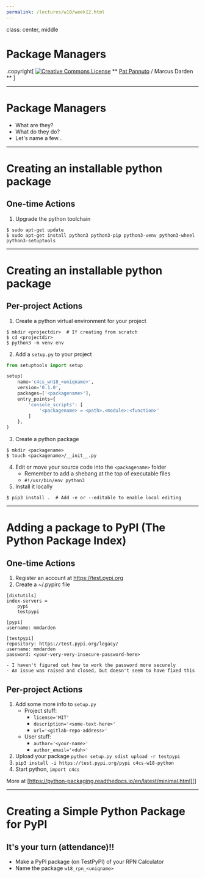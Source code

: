 ```yaml
---
permalink: /lectures/w18/week12.html
---
```


class: center, middle

# Package Managers

.copyright[
<a rel="license" href="http://creativecommons.org/licenses/by/4.0/"><img alt="Creative Commons License" style="border-width:0" src="https://i.creativecommons.org/l/by/4.0/88x31.png" /></a>
** [Pat Pannuto](http://patpannuto.com) / Marcus Darden **
]


---


# Package Managers

* What are they?
* What do they do?
* Let's name a few...


---


# Creating an installable python package

## One-time Actions

1. Upgrade the python toolchain
```console
$ sudo apt-get update
$ sudo apt-get install python3 python3-pip python3-venv python3-wheel python3-setuptools
```



---


# Creating an installable python package

## Per-project Actions

1. Create a python virtual environment for your project
```console
$ mkdir <projectdir>  # If creating from scratch
$ cd <projectdir>
$ python3 -m venv env
```
2. Add a `setup.py` to your project

```python
from setuptools import setup

setup(
    name='c4cs_wn18_<uniqname>',
    version='0.1.0',
    packages=['<packagename>'],
    entry_points={
        'console_scripts': [
            '<packagename> = <path>.<module>:<function>'
        ]
    },
)
```

3. Create a python package
```console
$ mkdir <packagename>
$ touch <packagename>/__init__.py
```

4. Edit or move your source code into the `<packagename>` folder
    - Remember to add a shebang at the top of executable files
    - `#!/usr/bin/env python3`
5. Install it locally
```console
$ pip3 install .  # Add -e or --editable to enable local editing
```

---


# Adding a package to PyPI (The Python Package Index)

## One-time Actions

1. Register an account at https://test.pypi.org
2. Create a ~/.pypirc file
```
[distutils]
index-servers =
    pypi
    testpypi

[pypi]
username: mmdarden

[testpypi]
repository: https://test.pypi.org/legacy/
username: mmdarden
password: <your-very-very-insecure-password-here>
```
    - I haven't figured out how to work the password more securely
    - An issue was raised and closed, but doesn't seem to have fixed this

## Per-project Actions

1. Add some more info to `setup.py`
    - Project stuff:
        - `license='MIT'`
        - `description='<some-text-here>'`
        - `url='<gitlab-repo-address>'`
    - User stuff:
        - `author='<your-name>'`
        - `author_email='<duh>'`
2. Upload your package `python setup.py sdist upload -r testpypi`
3. `pip3 install -i https://test.pypi.org/pypi c4cs-w18-python`
4. Start python, `import c4cs`

More at [https://python-packaging.readthedocs.io/en/latest/minimal.html][]


---


# Creating a Simple Python Package for PyPI

## It's your turn (attendance)!!

* Make a PyPI package (on TestPyPI) of your RPN Calculator
* Name the package `w18_rpn_<uniqname>`

